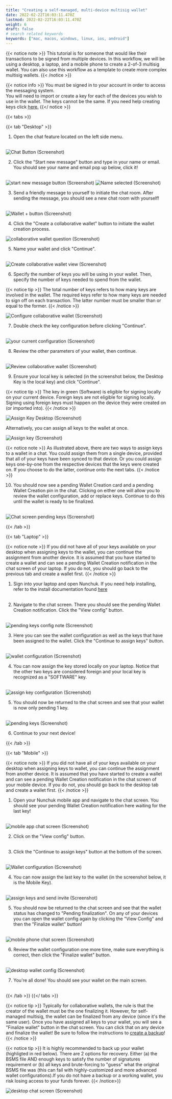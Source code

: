 ```yaml
---
title: "Creating a self-managed, multi-device multisig wallet"
date: 2022-02-22T16:03:11.470Z
lastmod: 2022-02-22T16:03:11.470Z
weight: 6
draft: false
# search related keywords
keywords: ["mac, macos, windows, linux, ios, android"]
---
```


{{< notice note >}}
This tutorial is for someone that would like their transactions to be signed from multiple devices. In this workflow, we will be using a desktop, a laptop, and a mobile phone to create a 2-of-3 multisig wallet. You can also use this workflow as a template to create more complex multisig wallets.
{{< /notice >}}

{{< notice info >}}
You must be signed in to your account in order to access the messaging system. <br/>
You will need to import or create a key for each of the devices you wish to use in the wallet. The keys cannot be the same. If you need help creating keys click <u>[here](/getting-started/createsoftwarekey/).</u>
{{</ notice >}}

{{< tabs >}}

  {{< tab "Desktop" >}}
  
1. Open the chat feature located on the left side menu. <br/><br/>
    
<img src = desktopChatButton.png
    alt = "Chat Button (Screenshot)"/>

2. Click the "Start new message" button and type in your name or email. You should see your name and email pop up below, click it!<br/><br/>

<img src = desktopStartNewMessage.png
    alt = "start new message button (Screenshot)"/>
<img src = desktopNameSelected.png
    alt = "Name selected (Screenshot)"/>

3. Send a friendly message to yourself to initiate the chat room. After sending the message, you should see a new chat room with yourself!<br/><br/>

<img src = desktopJoinedChatRoom.png
    alt = "Wallet + button (Screenshot)"/>

4. Click the "Create a collaborative wallet" button to initiate the wallet creation process.<br/>

<img src = desktopCreateCollabWalletBttn.png
    alt = "collaborative wallet question (Screenshot)"/>

5. Name your wallet and click "Continue".<br/><br/>
    
<img src = desktopWalletName.png
    alt = "Create collaborative wallet view (Screenshot)"/>

6. Specify the number of keys you will be using in your wallet. Then, specify the number of keys needed to spend from the wallet.

{{< notice tip >}}
The total number of keys refers to how many keys are involved in the wallet. The required keys refer to how many keys are needed to sign off on each transaction. The latter number must be smaller than or equal to the former.
{{< /notice >}}

<img src = desktopWalletConfig.png
    alt = "Configure collaborative wallet (Screenshot)">


7. Double check the key configuration before clicking "Continue".<br/><br/>

<img src = desktopCurrentConfig.png
    alt = "your current configuration (Screenshot)">

8. Review the other parameters of your wallet, then continue.<br/><br/>

<img src = desktopReviewWallet.png
    alt = "Review collaborative wallet (Screenshot)">


9. Ensure your local key is selected (in the screenshot below, the Desktop Key is the local key) and click "Continue".

{{< notice tip >}}
The key in green (Software) is eligible for signing locally on your current device. Foreign keys are not eligible for signing locally. Signing using foreign keys must happen on the device they were created on (or imported into).
{{< /notice >}}

<img src = desktopSelectKey.png
    alt = "Assign Key Desktop (Screenshot)">

Alternatively, you can assign all keys to the wallet at once.

<img src = desktopAssignKeys.png
    alt = "Assign key (Screenshot)">

{{< notice note >}}
As illustrated above, there are two ways to assign keys to a wallet in a chat. You could assign them from a single device, provided that all of your keys have been synced to that device. Or you could assign keys one-by-one from the respective devices that the keys were created on. If you choose to do the latter, continue onto the next tabs.
{{< /notice >}}

10. You should now see a pending Wallet Creation card and a pending Wallet Creation pin in the chat. Clicking on either one will allow you to review the wallet configuration, add or replace keys. Continue to do this until the wallet is ready to be finalized.<br/><br/>

<img src = desktopConfigDone.png
    alt = "Chat screen pending keys (Screenshot)">

{{< /tab >}}

{{< tab "Laptop" >}}

{{< notice note >}}
If you did not have all of your keys available on your desktop when assigning keys to the wallet, you can continue the assignment from another device. It is assumed that you have started to create a wallet and can see a pending Wallet Creation notification in the chat screen of your laptop. If you do not, you should go back to the previous tab and create a wallet first.
{{< /notice >}}

1. Sign into your laptop and open Nunchuk. If you need help installing, refer to the install documentation found <u> [here](/getting-started/createsoftwarekey/) </u>
<br/><br/>

2. Navigate to the chat screen. There you should see the pending Wallet Creation notification. Click the "View config" button.<br/><br/>

<img src = laptopConfigNote.png
    alt = "pending keys config note (Screenshot)">

3. Here you can see the wallet configuration as well as the keys that have been assigned to the wallet. Click the "Continue to assign keys" button.<br/><br/>

<img src = laptopWalletConfig.png
    alt = "wallet configuration (Screenshot)">

4. You can now assign the key stored locally on your laptop. Notice that the other two keys are considered foreign and your local key is recognized as a "SOFTWARE" key.<br/><br/>

<img src = laptopAssignKey.png
    alt = "assign key configuration (Screenshot)">

5. You should now be returned to the chat screen and see that your wallet is now only pending 1 key.<br/><br/>

<img src = laptopPendingKeys.png
    alt = "pending keys (Screenshot)">

6. Continue to your next device!

{{< /tab >}}

{{< tab "Mobile" >}}

{{< notice note >}}
If you did not have all of your keys available on your desktop when assigning keys to wallet, you can continue the assignment from another device. It is assumed that you have started to create a wallet and can see a pending Wallet Creation notification in the chat screen of your mobile device. If you do not, you should go back to the desktop tab and create a wallet first.
{{< /notice >}}

1. Open your Nunchuk mobile app and navigate to the chat screen. You should see your pending Wallet Creation notification here waiting for the last key!<br/><br/>

<img src = mobilePendingKey.png
    alt = "mobile app chat screen (Screenshot)">

2. Click on the "View config" button.<br/><br/>

3. Click the "Continue to assign keys" button at the bottom of the screen.<br/><br/>

<img src = mobileContinueAssignKeys.png
    alt = "Wallet configuration (Screenshot)">

4. You can now assign the last key to the wallet (in the screenshot below, it is the Mobile Key).<br/><br/>

<img src = mobileAssignKeysSendInvite.png
    alt = "assign keys and send invite (Screenshot)">

5. You should now be returned to the chat screen and see that the wallet status has changed to "Pending finalization". On any of your devices you can open the wallet config again by clicking the "View Config" and then the "Finalize wallet" button!<br/><br/>

<img src = mobileAllKeysAssigned.png
    alt = "mobile phone chat screen (Screenshot)">

6. Review the wallet configuration one more time, make sure everything is correct, then click the "Finalize wallet" button.<br/><br/>

<img src = desktopFinalizeWalletConfig.png
    alt = "desktop wallet config (Screenshot)">

7. You're all done! You should see your wallet on the main screen.<br/><br/>

{{< /tab >}}
{{</ tabs >}}

{{< notice tip >}}
Typically for collaborative wallets, the rule is that the creator of the wallet must be the one finalizing it. However, for self-managed multisig, the wallet can be finalized from any device (since it's the same user). Once you have assigned all keys to your wallet, you will see a "Finalize wallet" button in the chat screen. You can click that on any device and finalize the wallet! Be sure to follow the instructions to <u>create a backup</u>!
{{< /notice >}}

{{< notice tip >}}
It is highly recommended to back up your wallet (highligted in red below). There are 2 options for recovery. Either (a) the BSMS file AND enough keys to satisfy the number of signatures requirement or (b) all keys and brute-forcing to "guess" what the original BSMS file was (this can fail with highly-customized and more advanced wallet configurations).If you do not have a backup or a working wallet, you risk losing access to your funds forever.
{{< /notice>}}

<img src = desktopCompletedMultiSig.png
    alt = "desktop chat screen (Screenshot)">